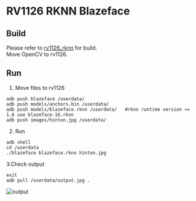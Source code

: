 # RV1126 RKNN Blazeface


## Build

Please refer to [rv1126_rknn](https://github.com/Chinadavid1991/rv1126_rknn) for build.  
Move OpenCV to rv1126.

## Run

1. Move files to rv1126

```shell
adb push blazeface /userdata/
adb push models/anchors.bin /userdata/
adb push models/blazeface.rknn /userdata/   #rknn runtime version <= 1.6 use blazeface-16.rknn
adb push images/hinton.jpg /userdata/
```

2. Run

```shell
adb shell
cd /userdata
./blazeface blazeface.rknn hinton.jpg
```

3.Check output

```shell
exit
adb pull /userdata/output.jpg .
```
![output](https://github.com/zxcv1884/rv1126_rknn_blazeface/blob/master/output.jpg)
